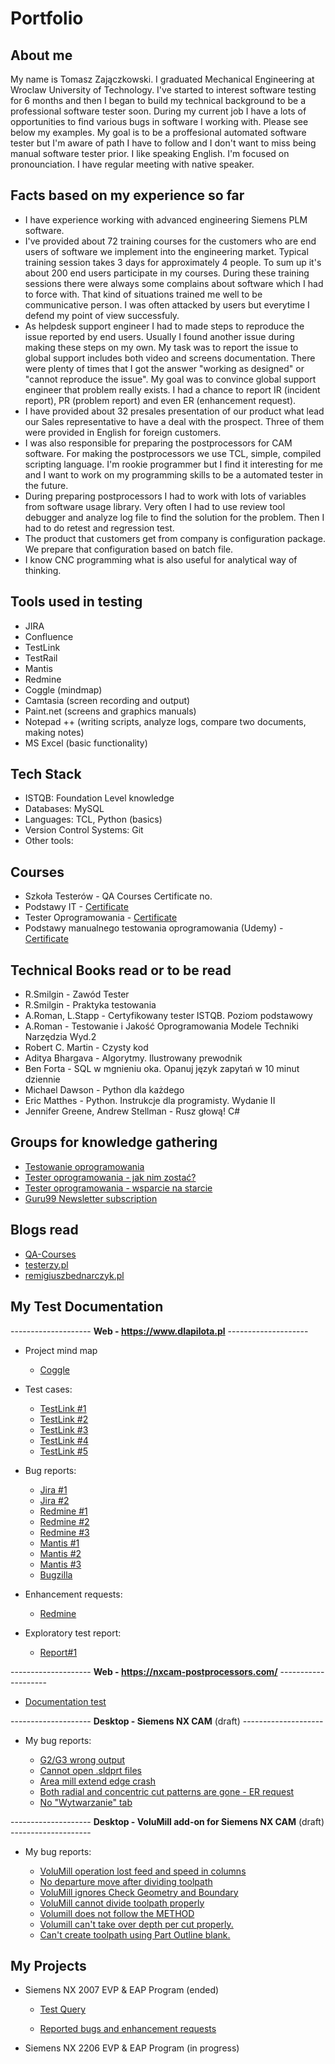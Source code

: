# Portfolio

## About me

My name is Tomasz Zajączkowski. I graduated Mechanical Engineering at Wroclaw University of Technology. I've started to interest software testing for 6 months and then I began to build my technical background to be a professional software tester soon. During my current job I have a lots of opportunities to find various bugs in software I working with. Please see below my examples. My goal is to be a proffesional automated software tester but I'm aware of path I have to follow and I don't want to miss being manual software tester prior. I like speaking English. I'm focused on pronounciation. I have regular meeting with native speaker. 

## Facts based on my experience so far

* I have experience working with advanced engineering Siemens PLM software.  
* I've provided about 72 training courses for the customers who are end users of software we implement into the engineering market. Typical training session takes 3 days for 		approximately 4 people. To sum up it's about 200 end users participate in my courses. During these training sessions there were always some complains about software which I had to force with. That kind of situations trained me well to be communicative person. I was often attacked by users but everytime I defend my point of view successfuly.
*  As helpdesk support engineer I had to made steps to reproduce the issue reported by end users. Usually I found another issue during making these steps on my own. My task was to report the issue to global support includes both video and screens documentation. There were plenty of times that I got the answer "working as designed" or "cannot reproduce the issue". My goal was to convince global support engineer that problem really exists. I had a chance to report IR (incident report), PR (problem report) and even ER (enhancement request).
* I have provided about 32 presales presentation of our product what lead our Sales representative to have a deal with the prospect. Three of them were provided in English for foreign customers. 
* I was also responsible for preparing the postprocessors for CAM software. For making the postprocessors we use TCL, simple, compiled scripting language. I'm rookie programmer but I find it interesting for me and I want to work on my programming skills to be a automated tester in the future. 
* During preparing postprocessors I had to work with lots of variables from software usage library. Very often I had to use review tool debugger and analyze log file to find the solution for the problem. Then I had to do retest and regression test.
* The product that customers get from company is configuration package. We prepare that configuration based on batch file.
* I know CNC programming what is also useful for analytical way of thinking.



## Tools used in testing


* JIRA
* Confluence
* TestLink
* TestRail
* Mantis
* Redmine
* Coggle (mindmap)
* Camtasia (screen recording and output)
* Paint.net (screens and graphics manuals)
* Notepad ++ (writing scripts, analyze logs, compare two documents, making notes)
* MS Excel (basic functionality)

## Tech Stack

* ISTQB: Foundation Level knowledge
* Databases: MySQL
* Languages: TCL, Python (basics)
* Version Control Systems: Git
* Other tools: 

## Courses 

* Szkoła Testerów - QA Courses Certificate no.
* Podstawy IT - [Certificate](https://drive.google.com/file/d/15Yn7VmupgHjdIZ9lxvbaynO00pOn-TP_/view?usp=sharing)
* Tester Oprogramowania - [Certificate](https://drive.google.com/file/d/1sXnCd4NmOAVvxwTij6YOa52BCyLwAsiQ/view?usp=sharing)
* Podstawy manualnego testowania oprogramowania (Udemy) - [Certificate](https://drive.google.com/file/d/1GbH7--tTbsQtg1eviS5sfCpUiM9ojXA9/view?usp=sharing)

## Technical Books read or to be read

* R.Smilgin - Zawód Tester
* R.Smilgin - Praktyka testowania
* A.Roman, L.Stapp - Certyfikowany tester ISTQB. Poziom podstawowy 
* A.Roman - Testowanie i Jakość Oprogramowania Modele Techniki Narzędzia Wyd.2
* Robert C. Martin - Czysty kod
* Aditya Bhargava - Algorytmy. Ilustrowany prewodnik
* Ben Forta - SQL w mgnieniu oka. Opanuj język zapytań w 10 minut dziennie
* Michael Dawson - Python dla każdego
* Eric Matthes - Python. Instrukcje dla programisty. Wydanie II
* Jennifer Greene, Andrew Stellman - Rusz głową! C#

## Groups for knowledge gathering

* [Testowanie oprogramowania](https://www.facebook.com/groups/TestowanieOprogramowania)
* [Tester oprogramowania - jak nim zostać?](https://www.facebook.com/groups/jakzostactesterem)
* [Tester oprogramowania - wsparcie na starcie](https://www.facebook.com/groups/testeroprogramowania)
* [Guru99 Newsletter subscription](https://www.guru99.com/software-testing.html)


## Blogs read

* [QA-Courses](https://qa-courses.com/blog/)
* [testerzy.pl](http://testerzy.pl)
* [remigiuszbednarczyk.pl](https://remigiuszbednarczyk.pl)


## My Test Documentation

-------------------- **Web - https://www.dlapilota.pl** --------------------

* Project mind map

	* [Coggle](https://drive.google.com/file/d/1GwRaIax9Dp942ZjATuBaXFUCZqg5IRhY/view?usp=sharing)

* Test cases:

	* [TestLink #1](https://drive.google.com/file/d/11y1GNnbC1uAK-0PoaPYEJSrOYYI5sMFi/view?usp=sharing)
	* [TestLink #2](https://drive.google.com/file/d/1BxqcDdAHnY2riC8SBAQrafmq6ee7dxSk/view?usp=sharing)
	* [TestLink #3](https://drive.google.com/file/d/1N2PUMWMiegyfPXEhkayDPceSD6SiDMS1/view?usp=sharing)
	* [TestLink #4](https://drive.google.com/file/d/1WN6_sKJow0tjVcSXEGW8tagOngpbIosJ/view?usp=sharing)
	* [TestLink #5](https://drive.google.com/file/d/1dOZPOB_1LAY2thSPMIHNrXIDL8wxTnlg/view?usp=sharing) 
 

* Bug reports:

	* [Jira #1](https://drive.google.com/file/d/14IOfYozbY3gQC1WtYj__k4bG2CoSPa6V/view?usp=sharing)
	* [Jira #2](https://drive.google.com/file/d/1-dL32Dv6BDamlBR07SVLu6rV0jMBylLg/view?usp=sharing)
	* [Redmine #1](https://drive.google.com/file/d/1TA4lBxM-yOHrtf7x5wHCCmdvw2gkyjWU/view?usp=sharing)
	* [Redmine #2](https://drive.google.com/file/d/1DRwMjqZ90UwIPwf-kbMX3Ea0V-pzOx4I/view?usp=sharing)
	* [Redmine #3](https://drive.google.com/file/d/1ngKiMoHSP05vo6ubREhvabj9X-TMd7UB/view?usp=sharing)
	* [Mantis #1](https://drive.google.com/file/d/1A2yCriZVfvW9K8WSAo8k_OvQXNKgl_2o/view?usp=sharing)
	* [Mantis #2](https://drive.google.com/file/d/1GbDMzUBDvJg4GwEtUUGDqoeVyIc1sdgz/view?usp=sharing)
	* [Mantis #3](https://drive.google.com/file/d/1tzdNaVlzhuClaFbfLpaZC2jyFuJD-Fi1/view?usp=sharing)
	* [Bugzilla](https://drive.google.com/file/d/15bcJ7tc9uVfZngOZPj0_8dwCyoOrT_8p/view?usp=sharing)


* Enhancement requests:

	* [Redmine](https://drive.google.com/file/d/10zkYLU7B9BZh3l7Derr9lbOr76bseCGT/view?usp=sharing)


* Exploratory test report:

	* [Report#1](https://drive.google.com/file/d/1aPlVVbfNCeSYKfNgkstehAjlmSWvDFFj/view?usp=sharing)

-------------------- **Web - https://nxcam-postprocessors.com/** --------------------

* [Documentation test](https://drive.google.com/file/d/187c4x7XUbgrN3T68XUIUqcyfG_Usz-ol/view?usp=sharing) 


-------------------- **Desktop - Siemens NX CAM** (draft) --------------------

* My bug reports:

	* [G2/G3 wrong output]() 
	* [Cannot open .sldprt files]() 
	* [Area mill extend edge crash]() 
	* [Both radial and concentric cut patterns are gone - ER request]()
	* [No "Wytwarzanie" tab]() 

-------------------- **Desktop - VoluMill add-on for Siemens NX CAM** (draft) --------------------

* My bug reports:

	* [VoluMill operation lost feed and speed in columns]() 
	* [No departure move after dividing toolpath]() 
	* [VoluMill ignores Check Geometry and Boundary]() 
	* [VoluMill cannot divide toolpath properly]()
	* [Volumill does not follow the METHOD]()
	* [Volumill can't take over depth per cut properly.]()
	* [Can't create toolpath using Part Outline blank.]()


## My Projects

* Siemens NX 2007 EVP & EAP Program (ended)

	* [Test Query](https://drive.google.com/file/d/1Imup_gA9IPK0VZONg6I1yaItA_sc-SsS/view?usp=sharing) 
	
	* [Reported bugs and enhancement requests]()

* Siemens NX 2206 EVP & EAP Program (in progress)